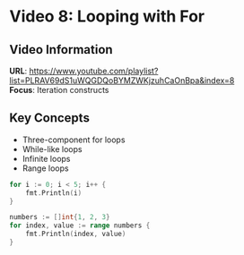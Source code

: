 # Video 8: Looping with For
## Video Information
**URL**: https://www.youtube.com/playlist?list=PLRAV69dS1uWQGDQoBYMZWKjzuhCaOnBpa&index=8  
**Focus**: Iteration constructs

## Key Concepts
- Three-component for loops
- While-like loops
- Infinite loops
- Range loops

```go
for i := 0; i < 5; i++ {
    fmt.Println(i)
}

numbers := []int{1, 2, 3}
for index, value := range numbers {
    fmt.Println(index, value)
}
```